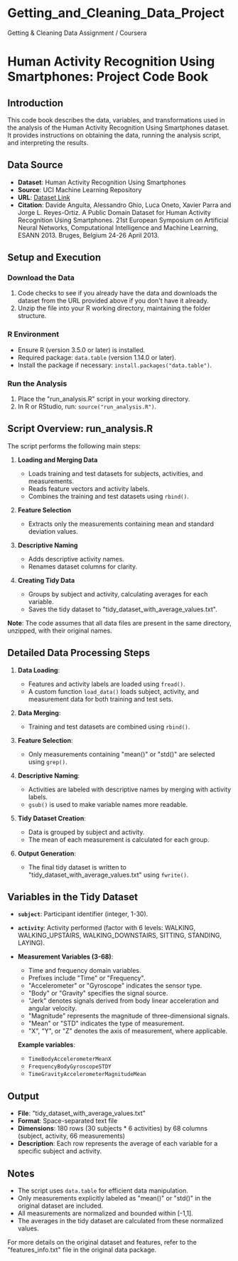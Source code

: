 # Getting_and_Cleaning_Data_Project
Getting &amp; Cleaning Data Assignment / Coursera
# Human Activity Recognition Using Smartphones: Project Code Book

## Introduction

This code book describes the data, variables, and transformations used in the analysis of the Human Activity Recognition Using Smartphones dataset. It provides instructions on obtaining the data, running the analysis script, and interpreting the results.

## Data Source

- **Dataset**: Human Activity Recognition Using Smartphones
- **Source**: UCI Machine Learning Repository
- **URL**: [Dataset Link](https://archive.ics.uci.edu/ml/datasets/Human+Activity+Recognition+Using+Smartphones)
- **Citation**: Davide Anguita, Alessandro Ghio, Luca Oneto, Xavier Parra and Jorge L. Reyes-Ortiz. A Public Domain Dataset for Human Activity Recognition Using Smartphones. 21st European Symposium on Artificial Neural Networks, Computational Intelligence and Machine Learning, ESANN 2013. Bruges, Belgium 24-26 April 2013.

## Setup and Execution

### Download the Data

1. Code checks to see if you already have the data and downloads the dataset from the URL provided above if you don't have it already.
2. Unzip the file into your R working directory, maintaining the folder structure.

### R Environment

- Ensure R (version 3.5.0 or later) is installed.
- Required package: `data.table` (version 1.14.0 or later).
- Install the package if necessary: `install.packages("data.table")`.

### Run the Analysis

1. Place the "run_analysis.R" script in your working directory.
2. In R or RStudio, run: `source("run_analysis.R")`.

## Script Overview: run_analysis.R

The script performs the following main steps:

1. **Loading and Merging Data**
   - Loads training and test datasets for subjects, activities, and measurements.
   - Reads feature vectors and activity labels.
   - Combines the training and test datasets using `rbind()`.

2. **Feature Selection**
   - Extracts only the measurements containing mean and standard deviation values.

3. **Descriptive Naming**
   - Adds descriptive activity names.
   - Renames dataset columns for clarity.

4. **Creating Tidy Data**
   - Groups by subject and activity, calculating averages for each variable.
   - Saves the tidy dataset to "tidy_dataset_with_average_values.txt".

**Note**: The code assumes that all data files are present in the same directory, unzipped, with their original names.

## Detailed Data Processing Steps

1. **Data Loading**:
   - Features and activity labels are loaded using `fread()`.
   - A custom function `load_data()` loads subject, activity, and measurement data for both training and test sets.

2. **Data Merging**:
   - Training and test datasets are combined using `rbind()`.

3. **Feature Selection**:
   - Only measurements containing "mean()" or "std()" are selected using `grep()`.

4. **Descriptive Naming**:
   - Activities are labeled with descriptive names by merging with activity labels.
   - `gsub()` is used to make variable names more readable.

5. **Tidy Dataset Creation**:
   - Data is grouped by subject and activity.
   - The mean of each measurement is calculated for each group.

6. **Output Generation**:
   - The final tidy dataset is written to "tidy_dataset_with_average_values.txt" using `fwrite()`.

## Variables in the Tidy Dataset

- **`subject`**: Participant identifier (integer, 1-30).
- **`activity`**: Activity performed (factor with 6 levels: WALKING, WALKING_UPSTAIRS, WALKING_DOWNSTAIRS, SITTING, STANDING, LAYING).
- **Measurement Variables (3-68)**:
  - Time and frequency domain variables.
  - Prefixes include "Time" or "Frequency".
  - "Accelerometer" or "Gyroscope" indicates the sensor type.
  - "Body" or "Gravity" specifies the signal source.
  - "Jerk" denotes signals derived from body linear acceleration and angular velocity.
  - "Magnitude" represents the magnitude of three-dimensional signals.
  - "Mean" or "STD" indicates the type of measurement.
  - "X", "Y", or "Z" denotes the axis of measurement, where applicable.

  **Example variables**:
  - `TimeBodyAccelerometerMeanX`
  - `FrequencyBodyGyroscopeSTDY`
  - `TimeGravityAccelerometerMagnitudeMean`

## Output

- **File**: "tidy_dataset_with_average_values.txt"
- **Format**: Space-separated text file
- **Dimensions**: 180 rows (30 subjects * 6 activities) by 68 columns (subject, activity, 66 measurements)
- **Description**: Each row represents the average of each variable for a specific subject and activity.

## Notes

- The script uses `data.table` for efficient data manipulation.
- Only measurements explicitly labeled as "mean()" or "std()" in the original dataset are included.
- All measurements are normalized and bounded within [-1,1].
- The averages in the tidy dataset are calculated from these normalized values.

For more details on the original dataset and features, refer to the "features_info.txt" file in the original data package.


